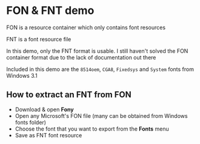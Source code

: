 # FON & FNT demo

FON is a resource container which only contains font resources

FNT is a font resource file

In this demo, only the FNT format is usable. I still haven't solved the FON container format due to the lack of documentation out there

Included in this demo are the `8514oem`, `CGA8`, `Fixedsys` and `System` fonts from Windows 3.1


## How to extract an FNT from FON
- Download & open **Fony**
- Open any Microsoft's FON file (many can be obtained from Windows fonts folder)
- Choose the font that you want to export from the **Fonts** menu
- Save as FNT font resource



